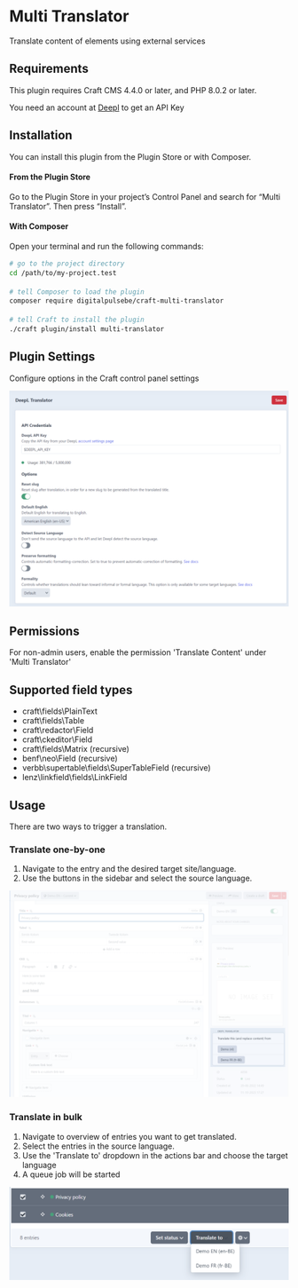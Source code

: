 # Multi Translator

Translate content of elements using external services

## Requirements

This plugin requires Craft CMS 4.4.0 or later, and PHP 8.0.2 or later.

You need an account at [Deepl](https://www.deepl.com/nl/pro-api) to get an API Key

## Installation

You can install this plugin from the Plugin Store or with Composer.

#### From the Plugin Store

Go to the Plugin Store in your project’s Control Panel and search for “Multi Translator”. Then press “Install”.

#### With Composer

Open your terminal and run the following commands:

```bash
# go to the project directory
cd /path/to/my-project.test

# tell Composer to load the plugin
composer require digitalpulsebe/craft-multi-translator

# tell Craft to install the plugin
./craft plugin/install multi-translator
```

## Plugin Settings

Configure options in the Craft control panel settings

![Screenshot](resources/img/screenshot_settings.png)

## Permissions

For non-admin users, enable the permission 'Translate Content' under 'Multi Translator'

## Supported field types

- craft\fields\PlainText
- craft\fields\Table
- craft\redactor\Field
- craft\ckeditor\Field
- craft\fields\Matrix (recursive)
- benf\neo\Field (recursive)
- verbb\supertable\fields\SuperTableField (recursive)
- lenz\linkfield\fields\LinkField

## Usage

There are two ways to trigger a translation.

### Translate one-by-one

1. Navigate to the entry and the desired target site/language.
2. Use the buttons in the sidebar and select the source language.

![Screenshot](resources/img/screenshot_sidebar.png)

### Translate in bulk

1. Navigate to overview of entries you want to get translated.
2. Select the entries in the source language.
3. Use the 'Translate to' dropdown in the actions bar and choose the target language
4. A queue job will be started

![Screenshot](resources/img/screenshot_actions.png)
